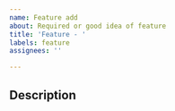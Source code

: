 ```yaml
---
name: Feature add
about: Required or good idea of feature
title: 'Feature - '
labels: feature
assignees: ''

---
```


## Description

<!--
- What feature is this?
- What feature for?
-->
